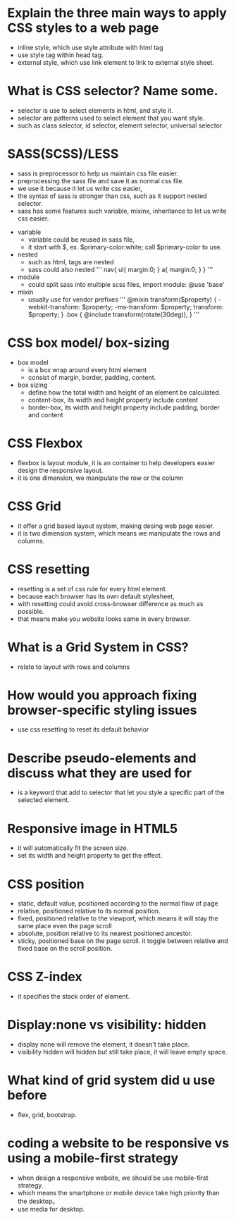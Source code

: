 # Explain the three main ways to apply CSS styles to a web page  
* inline style, which use style attribute with html tag
* use style tag within head tag.
* external style, which use link element to link to external style sheet.

# What is CSS selector? Name some.
* selector is use to select elements in html, and style it.
* selector are patterns used to select element that you want style.
* such as class selector, id selector, element selector, universal selector

# SASS(SCSS)/LESS
* sass is preprocessor to help us maintain css file easier.
* preprocessing the sass file and save it as normal css file.
* we use it because it let us write css easier, 
* the syntax of sass is stronger than css, such as it support nested selector.
* sass has some features such variable, mixinx, inheritance to let us write css easier.
+ variable 
    - variable could be reused in sass file, 
    - it start with $, ex. $primary-color:white; call $primary-color to use.
+ nested
    - such as html, tags are nested
    - sass could also nested
    '''
    nav{
        ul{
            margin:0;
        }
        a{
            margin:0;
        }
    }
    '''
+ module
    - could split sass into multiple scss files, import module: @use 'base'
+ mixin
    - usually use for vendor prefixes
    '''
    @mixin transform($property) {
        -webkit-transform: $property;
        -ms-transform: $property;
        transform: $property;
    }
    .box { @include transform(rotate(30deg)); }
    '''
# CSS box model/ box-sizing
+ box model 
    - is a box wrap around every html element
    - consist of margin, border, padding, content.
+ box sizing
    - define how the total width and height of an element be calculated.
    - content-box, its width and height property include content
    - border-box, its width and height property include padding, border and content

# CSS Flexbox
* flexbox is layout module, it is an container to help developers easier design the responsive layout.
* it is one dimension, we manipulate the row or the column

# CSS Grid
* it offer a grid based layout system, making desing web page easier.
* it is two dimension system, which means we manipulate the rows and columns.  

# CSS resetting
* resetting is a set of css rule for every html element.
* because each browser has its own default stylesheet, 
* with resetting could avoid cross-browser difference as much as possible.
* that means make you website looks same in every browser.

# What is a Grid System in CSS?
* relate to layout with rows and columns

# How would you approach fixing browser-specific styling issues
* use css resetting to reset its default behavior

# Describe pseudo-elements and discuss what they are used for 
* is a keyword that add to selector that let you style a specific part of the selected element.

# Responsive image in HTML5
* it will automatically fit the screen size.
* set its width and height property to get the effect.

# CSS position
* static, default value, positioned according to the normal flow of page
* relative, positioned relative to its normal position.
* fixed, positioned relative to the viewport, which means it will stay the same place even the page scroll
* absolute, position relative to its nearest positioned ancestor.
* sticky, positioned base on the page scroll. it toggle between relative and fixed base on the scroll position.

# CSS Z-index
* it specifies the stack order of element.

# Display:none vs visibility: hidden
* display none will remove the element, it doesn't take place.
* visibility hidden will hidden but still take place, it will leave empty space.

# What kind of grid system did u use before
* flex, grid, bootstrap.

# coding a website to be responsive vs using a mobile-first strategy
* when design a responsive website, we should be use mobile-first strategy.
* which means the smartphone or mobile device take high priority than the desktop。
* use media for desktop.

